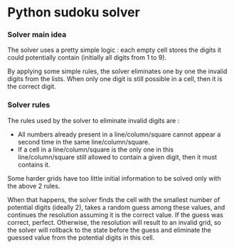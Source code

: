 # Python sudoku solver

### Solver main idea
The solver uses a pretty simple logic : each empty cell stores the digits it could potentially contain (initially all digits from 1 to 9).

By applying some simple rules, the solver eliminates one by one the invalid digits from the lists.
When only one digit is still possible in a cell, then it is the correct digit.


### Solver rules
The rules used by the solver to eliminate invalid digits are :
 * All numbers already present in a line/column/square cannot appear a second time in the same line/column/square.
 * If a cell in a line/column/square is the only one in this line/column/square still allowed to contain a given digit, then it must contains it.

Some harder grids have too little initial information to be solved only with the above 2 rules.
   
When that happens, the solver finds the cell with the smallest number of potential digits (ideally 2), takes a random guess among these values, and continues the resolution assuming it is the correct value.
If the guess was correct, perfect. Otherwise, the resolution will result to an invalid grid, so the solver will rollback to the state before the guess and eliminate the guessed value from the potential digits in this cell.